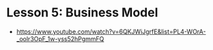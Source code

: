 # Lesson 5: Business Model

- <https://www.youtube.com/watch?v=6QKJWiJgrfE&list=PL4-WOrA-_oolr3OpF_1w-yss52hPgmmFQ>
